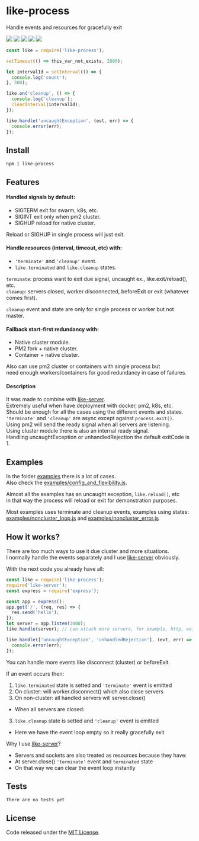 # like-process

Handle events and resources for gracefully exit

![](https://img.shields.io/npm/v/like-process.svg) [![](https://img.shields.io/maintenance/yes/2019.svg?style=flat-square)](https://github.com/LuKks/like-process) ![](https://img.shields.io/github/size/lukks/like-process/index.js.svg) ![](https://img.shields.io/npm/dt/like-process.svg) ![](https://img.shields.io/github/license/LuKks/like-process.svg)

```javascript
const like = require('like-process');

setTimeout(() => this_var_not_exists, 2000);

let intervalId = setInterval(() => {
  console.log('count');
}, 500);

like.on('cleanup', () => {
  console.log('cleanup');
  clearInterval(intervalId);
});

like.handle('uncaughtException', (evt, err) => {
  console.error(err);
});
```

## Install
```
npm i like-process
```

## Features
#### Handled signals by default:
- SIGTERM exit for swarm, k8s, etc.
- SIGINT exit only when pm2 cluster.
- SIGHUP reload for native cluster.

Reload or SIGHUP in single process will just exit.

#### Handle resources (interval, timeout, etc) with:
- `'terminate'` and `'cleanup'` event.
- `like.terminated` and `like.cleanup` states.

`terminate`: process want to exit due signal, uncaught ex., like.exit/reload(), etc.\
`cleanup`: servers closed, worker disconnected, beforeExit or exit (whatever comes first).

`cleanup` event and state are only for single process or worker but not master.

#### Fallback start-first redundancy with:
- Native cluster module.
- PM2 fork + native cluster.
- Container + native cluster.

Also can use pm2 cluster or containers with single process but\
need enough workers/containers for good redundancy in case of failures.

#### Description
It was made to combine with [like-server](https://github.com/LuKks/like-server).\
Extremely useful when have deployment with docker, pm2, k8s, etc.\
Should be enough for all the cases using the different events and states.\
`'terminate'` and `'cleanup'` are async except against `process.exit()`.\
Using pm2 will send the ready signal when all servers are listening.\
Using cluster module there is also an internal ready signal.\
Handling uncaughtException or unhandledRejection the default exitCode is 1.

## Examples
In the folder [examples](https://github.com/LuKks/like-process/blob/master/examples) there is a lot of cases.\
Also check the [examples/config_and_flexibility.js](https://github.com/LuKks/like-process/blob/master/examples/config_and_flexibility.js).

Almost all the examples has an uncaught exception, `like.reload()`, etc\
in that way the process will reload or exit for demonstration purposes.

Most examples uses terminate and cleanup events, examples using states:\
[examples/noncluster_loop.js](https://github.com/LuKks/like-process/blob/master/examples/noncluster_loop.js) and [examples/noncluster_error.js](https://github.com/LuKks/like-process/blob/master/examples/noncluster_error.js)

## How it works?
There are too much ways to use it due cluster and more situations.\
I normally handle the events separately and I use [like-server](https://github.com/LuKks/like-server) obviously.

With the next code you already have all:
```javascript
const like = require('like-process');
require('like-server');
const express = require('express');

const app = express();
app.get('/', (req, res) => {
  res.send('hello');
});
let server = app.listen(3000);
like.handle(server); // can attach more servers, for example, http, ws, etc

like.handle(['uncaughtException', 'unhandledRejection'], (evt, err) => {
  console.error(err);
});
```
You can handle more events like disconnect (cluster) or beforeExit.

If an event occurs then:
1) `like.terminated` state is setted and `'terminate'` event is emitted
2) On cluster: will worker.disconnect() which also close servers
2) On non-cluster: all handled servers will server.close()
- When all servers are closed:
3) `like.cleanup` state is setted and `'cleanup'` event is emitted
- Here we have the event loop empty so it really gracefully exit

Why I use [like-server](https://github.com/LuKks/like-server)?
- Servers and sockets are also treated as resources because they have:
- At server.close() `'terminate'` event and `terminated` state
- On that way we can clear the event loop instantly

## Tests
```
There are no tests yet
```

## License
Code released under the [MIT License](https://github.com/LuKks/like-process/blob/master/LICENSE).

